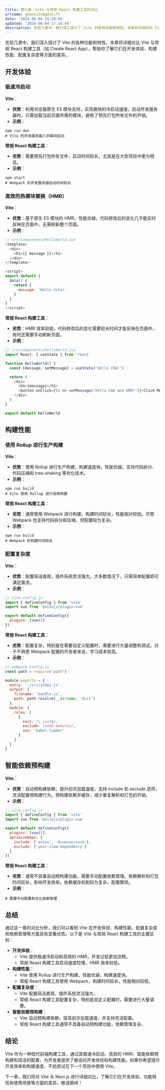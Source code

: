 ```yaml
---
title: 第九章：Vite 与常规 React 构建工具的对比
urlname: gdanxi3s6gdukift
date: '2024-06-04 15:50:04'
updated: '2024-06-04 17:16:44'
description: 在前几章中，我们深入探讨了 Vite 的各种功能和特性。本章将详细对比 Vite 与常规 React 构建工具（如 Create React App），帮助你了解它们在开发体验、构建性能、配置复杂度等方面的差异。开发体验极速冷启动Vite：优势：利用浏览器原生 ES 模块支持，实现极快的冷启动...
---
```


在前几章中，我们深入探讨了 Vite 的各种功能和特性。本章将详细对比 Vite 与常规 React 构建工具（如 Create React App），帮助你了解它们在开发体验、构建性能、配置复杂度等方面的差异。

## 开发体验

### 极速冷启动

**Vite**：

- **优势**：利用浏览器原生 ES 模块支持，实现极快的冷启动速度。启动开发服务器时，只需加载当前页面所需的模块，避免了预先打包所有文件的开销。
- **示例**：
```shell
npm run dev
# Vite 的开发服务器几乎瞬间启动
```
 

**常规 React 构建工具**：

- **劣势**：需要预先打包所有文件，启动时间较长，尤其是在大型项目中更为明显。
- **示例**：
```shell
npm start
# Webpack 的开发服务器启动时间较长
```
 

### 高效的热模块替换（HMR）

**Vite**：

- **优势**：基于原生 ES 模块的 HMR，性能优越，代码修改后的变化几乎能实时反映在页面中，无需刷新整个页面。
- **示例**：
```javascript
// src/components/HelloWorld.vue
<template>
  <div>
    <h1>{{ message }}</h1>
  </div>
</template>

<script>
export default {
  data() {
    return {
      message: 'Hello Vite!'
    }
  }
}
</script>
```
 

**常规 React 构建工具**：

- **劣势**：HMR 效率较低，代码修改后的变化需要较长时间才能反映在页面中，有时还需要手动刷新页面。
- **示例**：
```javascript
// src/components/HelloWorld.jsx
import React, { useState } from 'react'

function HelloWorld() {
  const [message, setMessage] = useState('Hello CRA!')

  return (
    <div>
      <h1>{message}</h1>
      <button onClick={() => setMessage('Hello CRA and HMR!')}>Click Me</button>
    </div>
  )
}

export default HelloWorld
```
 

## 构建性能

### 使用 Rollup 进行生产构建

**Vite**：

- **优势**：使用 Rollup 进行生产构建，构建速度快，性能优越。支持代码拆分、代码压缩和 tree-shaking 等优化技术。
- **示例**：
```shell
npm run build
# Vite 使用 Rollup 进行高效构建
```
 

**常规 React 构建工具**：

- **劣势**：通常使用 Webpack 进行构建，构建时间较长，性能相对较低。尽管 Webpack 也支持代码拆分和压缩，但配置较为复杂。
- **示例**：
```shell
npm run build
# Webpack 的构建时间较长
```
 

### 配置复杂度

**Vite**：

- **优势**：配置简洁直观，插件系统灵活强大。大多数情况下，只需简单配置即可满足需求。
- **示例**：
```javascript
// vite.config.js
import { defineConfig } from 'vite'
import vue from '@vitejs/plugin-vue'

export default defineConfig({
  plugins: [vue()]
})
```
 

**常规 React 构建工具**：

- **劣势**：配置复杂，特别是在需要自定义配置时，需要进行大量调整和调试。对于不熟悉 Webpack 配置的开发者来说，学习成本较高。
- **示例**：
```javascript
// webpack.config.js
const path = require('path')

module.exports = {
  entry: './src/index.js',
  output: {
    filename: 'bundle.js',
    path: path.resolve(__dirname, 'dist')
  },
  module: {
    rules: [
      {
        test: /\.jsx?$/,
        exclude: /node_modules/,
        use: 'babel-loader'
      }
    ]
  }
}
```
 

## 智能依赖预构建

**Vite**：

- **优势**：自动预构建依赖，提升初次加载速度。支持 include 和 exclude 选项，灵活配置预构建行为。预构建依赖并缓存，减少重复解析和打包的开销。
- **示例**：
```javascript
// vite.config.js
import { defineConfig } from 'vite'
import vue from '@vitejs/plugin-vue'

export default defineConfig({
  plugins: [vue()],
  optimizeDeps: {
    include: ['axios', '@vueuse/core'],
    exclude: ['your-slow-dependency']
  }
})
```
 

**常规 React 构建工具**：

- **劣势**：通常不具备自动预构建功能，需要手动配置依赖管理。依赖解析和打包时间较长，影响开发效率。依赖缓存机制较为复杂，配置繁琐。
- **示例**：
```shell
# 需要手动配置和优化依赖管理
```
 

## 总结

通过这一章的对比分析，我们可以看到 Vite 在开发体验、构建性能、配置复杂度和依赖管理等方面具有显著优势。以下是 Vite 与常规 React 构建工具的主要区别：

-  **开发体验**： 
   - Vite 提供极速冷启动和高效的 HMR，开发过程更加流畅。
   - 常规 React 构建工具启动速度较慢，HMR 效率较低。
-  **构建性能**： 
   - Vite 使用 Rollup 进行生产构建，性能优越，构建速度快。
   - 常规 React 构建工具使用 Webpack，构建时间较长，性能相对较低。
-  **配置复杂度**： 
   - Vite 配置简洁直观，插件系统灵活强大。
   - 常规 React 构建工具配置复杂，特别是自定义配置时，需要进行大量调整。
-  **智能依赖预构建**： 
   - Vite 自动预构建依赖，提高初次加载速度，并支持灵活配置。
   - 常规 React 构建工具通常不具备自动预构建功能，依赖管理复杂。

## 结论

Vite 作为一种现代前端构建工具，通过其极速冷启动、高效的 HMR、智能依赖预构建和简洁的配置，为开发者提供了极佳的开发体验和构建性能。如果你希望提升开发效率和构建速度，不妨尝试在下一个项目中使用 Vite。

下一章，我们将对 Vite 与 Next.js 进行详细对比，了解它们在开发体验、功能特性和使用场景等方面的差异，敬请期待！
